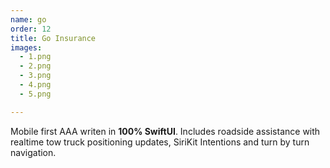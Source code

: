 ```yaml
---
name: go
order: 12
title: Go Insurance
images:
  - 1.png
  - 2.png
  - 3.png
  - 4.png
  - 5.png

---
```

Mobile first AAA writen in **100% SwiftUI**. Includes roadside assistance with realtime tow truck positioning updates, SiriKit Intentions and turn by turn navigation.
